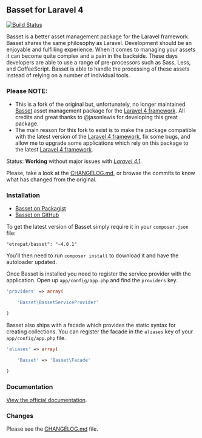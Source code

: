 ## Basset for Laravel 4

[![Build Status](https://secure.travis-ci.org/etrepat/basset.png)](http://travis-ci.org/etrepat/basset)

Basset is a better asset management package for the Laravel framework. Basset
shares the same philosophy as Laravel. Development should be an enjoyable and
fulfilling experience. When it comes to managing your assets it can become quite
complex and a pain in the backside. These days developers are able to use a range
of pre-processors such as Sass, Less, and CoffeeScript. Basset is able to handle
the processing of these assets instead of relying on a number of individual tools.

### Please NOTE:

* This is a fork of the original but, unfortunately, no longer maintained
[Basset](https://github.com/jasonlewis/basset) asset management package for the
[Laravel 4 framework](http://laravel.com/). All credits and great thanks to
@jasonlewis for developing this great package.
* The main reason for this fork to exist is to make the package compatible
with the latest version of the [Laravel 4 framework](http://laravel.com/), fix
some bugs, and allow me to upgrade some applications which rely on this package
to the latest [Laravel 4 framework](http://laravel.com/).

Status: **Working** without major issues with *[Laravel 4.1](http://laravel.com)*.

Please, take a look at the [CHANGELOG.md](https://github.com/etrepat/basset/blob/master/CHANGELOG.md),
or browse the commits to know what has changed from the original.

### Installation

- [Basset on Packagist](https://packagist.org/packages/etrepat/basset)
- [Basset on GitHub](https://github.com/etrepat/basset)

To get the latest version of Basset simply require it in your `composer.json`
file:

    "etrepat/basset": "~4.0.1"

You'll then need to run `composer install` to download it and have the autoloader
updated.

Once Basset is installed you need to register the service provider with the
application. Open up `app/config/app.php` and find the `providers` key.

```php
'providers' => array(

    'Basset\BassetServiceProvider'

)
```

Basset also ships with a facade which provides the static syntax for creating
collections. You can register the facade in the `aliases` key of
your `app/config/app.php` file.

```php
'aliases' => array(

    'Basset' => 'Basset\Facade'

)
```

### Documentation

[View the official documentation](http://jasonlewis.me/code/basset/4.0).

### Changes

Please see the [CHANGELOG.md](https://github.com/etrepat/basset/blob/master/CHANGELOG.md) file.

